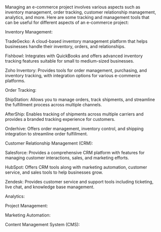 Managing an e-commerce project involves various aspects such as inventory management, order tracking, customer relationship management, analytics, and more. Here are some tracking and management tools that can be useful for different aspects of an e-commerce project:

Inventory Management:

TradeGecko: A cloud-based inventory management platform that helps businesses handle their inventory, orders, and relationships.

Fishbowl: Integrates with QuickBooks and offers advanced inventory tracking features suitable for small to medium-sized businesses.

Zoho Inventory: Provides tools for order management, purchasing, and inventory tracking, with integration options for various e-commerce platforms.

Order Tracking:

ShipStation: Allows you to manage orders, track shipments, and streamline the fulfillment process across multiple channels.

AfterShip: Enables tracking of shipments across multiple carriers and provides a branded tracking experience for customers.

Orderhive: Offers order management, inventory control, and shipping integration to streamline order fulfillment.

Customer Relationship Management (CRM):

Salesforce: Provides a comprehensive CRM platform with features for managing customer interactions, sales, and marketing efforts.

HubSpot: Offers CRM tools along with marketing automation, customer service, and sales tools to help businesses grow.

Zendesk: Provides customer service and support tools including ticketing, live chat, and knowledge base management.


Analytics:

Project Management:

Marketing Automation:


Content Management System (CMS):
